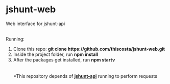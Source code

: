 # jshunt-web

Web interface for jshunt-api

<br />Running:<br />
<ol>

<li>Clone this repo: <strong>git clone https://github.com/thiscosta/jshunt-web.git</strong></li>
<li>Inside the project folder, run <strong>npm install</strong></li>
<li>After the packages get installed, run <strong>npm startv</strong></li>
<br /> <br />
*This repository depends of <a href="https://github.com/thiscosta/jshunt-api"><strong>jshunt-api</strong></a> running to perform requests 
